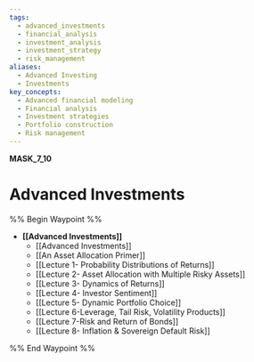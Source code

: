 ```yaml
---
tags:
  - advanced_investments
  - financial_analysis
  - investment_analysis
  - investment_strategy
  - risk_management
aliases:
  - Advanced Investing
  - Investments
key_concepts:
  - Advanced financial modeling
  - Financial analysis
  - Investment strategies
  - Portfolio construction
  - Risk management
---
```


__MASK_7_10__

# Advanced Investments

%% Begin Waypoint %%
- **[[Advanced Investments]]**
	- [[Advanced Investments]]
	- [[An Asset Allocation Primer]]
	- [[Lecture 1- Probability Distributions of Returns]]
	- [[Lecture 2- Asset Allocation with Multiple Risky Assets]]
	- [[Lecture 3- Dynamics of Returns]]
	- [[Lecture 4- Investor Sentiment]]
	- [[Lecture 5- Dynamic Portfolio Choice]]
	- [[Lecture 6-Leverage, Tail Risk, Volatility Products]]
	- [[Lecture 7-Risk and Return of Bonds]]
	- [[Lecture 8- Inflation & Sovereign Default Risk]]

%% End Waypoint %%

